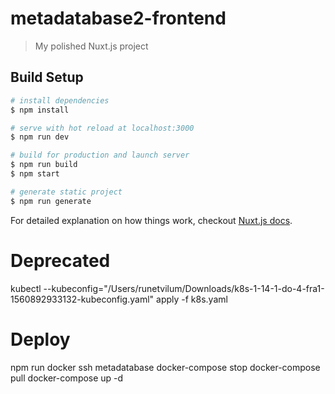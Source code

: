 # metadatabase2-frontend

> My polished Nuxt.js project

## Build Setup

``` bash
# install dependencies
$ npm install

# serve with hot reload at localhost:3000
$ npm run dev

# build for production and launch server
$ npm run build
$ npm start

# generate static project
$ npm run generate
```

For detailed explanation on how things work, checkout [Nuxt.js docs](https://nuxtjs.org).

# Deprecated
kubectl --kubeconfig="/Users/runetvilum/Downloads/k8s-1-14-1-do-4-fra1-1560892933132-kubeconfig.yaml" apply -f k8s.yaml
# Deploy
npm run docker
ssh metadatabase
docker-compose stop
docker-compose pull
docker-compose up -d
